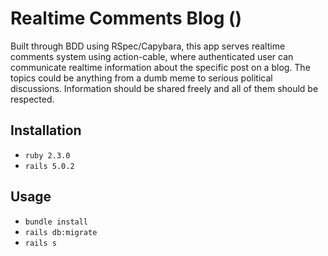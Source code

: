 # Realtime Comments Blog ()

Built through BDD using RSpec/Capybara, this app serves realtime comments system using action-cable, where authenticated user can communicate realtime information about the specific post on a blog.
The topics could be anything from a dumb meme to serious political discussions. Information should be shared freely and all of them should be respected. 

## Installation

  * `ruby 2.3.0`
  * `rails 5.0.2`

## Usage

  * `bundle install`
  * `rails db:migrate`
  * `rails s`

